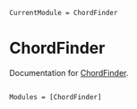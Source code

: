 ```@meta
CurrentModule = ChordFinder
```

# ChordFinder

Documentation for [ChordFinder](https://github.com/tp2750/ChordFinder.jl).

```@index
```

```@autodocs
Modules = [ChordFinder]
```
